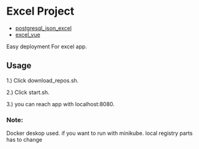 # Excel Project

- [postgresql_json_excel](https://github.com/FurkanOzkaya/postgresql_json_excel)
- [excel_vue](https://github.com/FurkanOzkaya/excel_vue)

Easy deployment For excel app.


## Usage 

1.) Click download_repos.sh.

2.) Click start.sh.

3.) you can reach app with localhost:8080.

### Note:

Docker deskop used. if you want to run with minikube. local registry parts has to change 